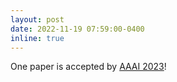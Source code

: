 ```yaml
---
layout: post
date: 2022-11-19 07:59:00-0400
inline: true
---
```


One paper is accepted by [AAAI 2023](https://aaai.org/Conferences/AAAI-23/)!
